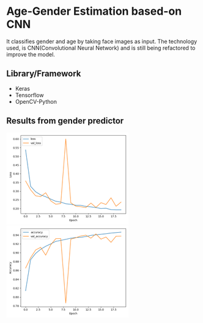 # Age-Gender Estimation based-on CNN

It classifies gender and age by taking face images as input. The technology used, is CNN(Convolutional Neural Network) and is still being refactored to improve the model.

## Library/Framework
- Keras
- Tensorflow
- OpenCV-Python

## Results from gender predictor
<span style="display: inline-block;">
  <img src="plot_img/gender_predictor_plot_loss.png" width="320" height="240" />
</span>
<span style="display: inline-block;">
  <img src="plot_img/gender_predictor_plot_acc.png" width="320" height="240" />
</span>
